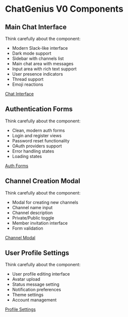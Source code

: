 # ChatGenius V0 Components

## Main Chat Interface
Think carefully about the component:
- Modern Slack-like interface
- Dark mode support
- Sidebar with channels list
- Main chat area with messages
- Input area with rich text support
- User presence indicators
- Thread support
- Emoji reactions

[Chat Interface](https://v0.dev/chat?q=Create%20a%20modern%20Slack-like%20chat%20interface%20with%20the%20following%20features%3A%0A-%20Dark%20mode%20support%0A-%20Left%20sidebar%20with%20channels%20list%20and%20direct%20messages%0A-%20Main%20chat%20area%20showing%20messages%20with%20user%20avatars%2C%20timestamps%2C%20and%20message%20content%0A-%20Bottom%20input%20area%20with%20rich%20text%20support%20and%20emoji%20picker%0A-%20Top%20header%20showing%20current%20channel%20name%20and%20member%20count%0A-%20Support%20for%20thread%20replies%20and%20emoji%20reactions%0A-%20Online%20status%20indicators%20for%20users%0A-%20Use%20shadcn%2Fui%20components%20and%20modern%20styling)

## Authentication Forms
Think carefully about the component:
- Clean, modern auth forms
- Login and register views
- Password reset functionality
- OAuth providers support
- Error handling states
- Loading states

[Auth Forms](https://v0.dev/chat?q=Create%20modern%20authentication%20forms%20with%3A%0A-%20Login%20form%20with%20email%20and%20password%20fields%0A-%20Register%20form%20with%20username%2C%20email%2C%20and%20password%0A-%20Password%20reset%20form%0A-%20OAuth%20buttons%20for%20Google%20and%20GitHub%0A-%20Error%20and%20loading%20states%0A-%20Form%20validation%0A-%20Dark%20mode%20support%0A-%20Use%20shadcn%2Fui%20components%20with%20modern%20styling)

## Channel Creation Modal
Think carefully about the component:
- Modal for creating new channels
- Channel name input
- Channel description
- Private/Public toggle
- Member invitation interface
- Form validation

[Channel Modal](https://v0.dev/chat?q=Create%20a%20modal%20component%20for%20creating%20new%20chat%20channels%3A%0A-%20Channel%20name%20input%20with%20validation%0A-%20Optional%20channel%20description%0A-%20Toggle%20for%20private%2Fpublic%20channel%0A-%20Member%20invitation%20interface%20with%20search%0A-%20Create%20button%20with%20loading%20state%0A-%20Error%20handling%0A-%20Dark%20mode%20support%0A-%20Use%20shadcn%2Fui%20components)

## User Profile Settings
Think carefully about the component:
- User profile editing interface
- Avatar upload
- Status message setting
- Notification preferences
- Theme settings
- Account management

[Profile Settings](https://v0.dev/chat?q=Create%20a%20user%20profile%20settings%20page%20with%3A%0A-%20Profile%20picture%20upload%20and%20preview%0A-%20Username%20and%20full%20name%20editing%0A-%20Custom%20status%20message%20input%0A-%20Notification%20preferences%20toggles%0A-%20Theme%20settings%20(light%2Fdark%20mode)%0A-%20Account%20management%20options%0A-%20Save%20changes%20button%20with%20loading%20state%0A-%20Use%20shadcn%2Fui%20components%20with%20modern%20styling) 